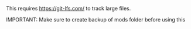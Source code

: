 

This requires https://git-lfs.com/ to track large files.

IMPORTANT: Make sure to create backup of mods folder before using this